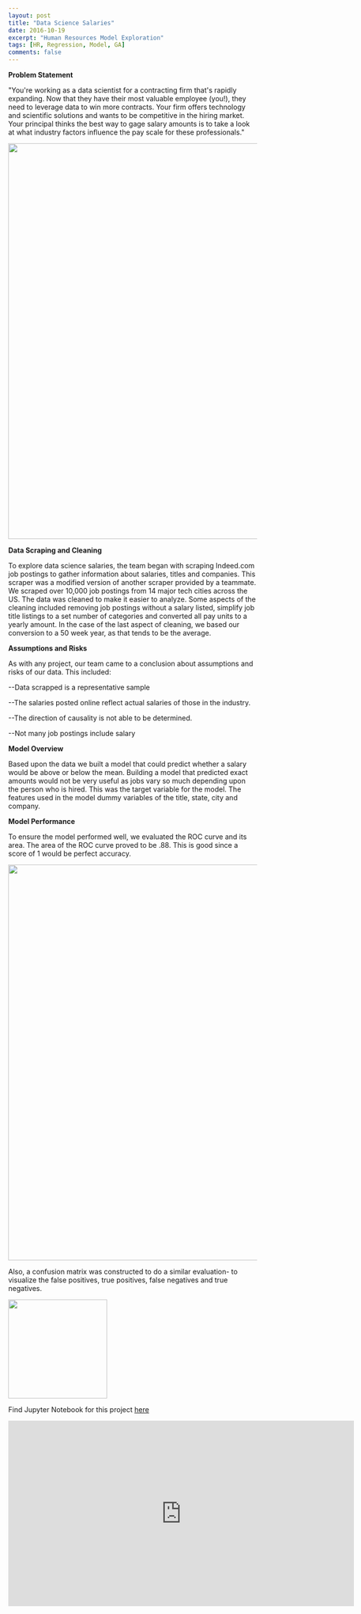 ```yaml
---
layout: post
title: "Data Science Salaries"
date: 2016-10-19
excerpt: "Human Resources Model Exploration"
tags: [HR, Regression, Model, GA]
comments: false
---
```





<b>Problem Statement</b>

"You're working as a data scientist for a contracting firm that's rapidly expanding. Now that they have their most valuable employee (you!), they need to leverage data to win more contracts. Your firm offers technology and scientific solutions and wants to be competitive in the hiring market. Your principal thinks the best way to gage salary amounts is to take a look at what industry factors influence the pay scale for these professionals."

<img src="http://i65.tinypic.com/oh4x3t.png" width="800">

<b>Data Scraping and Cleaning</b>

To explore data science salaries, the team began with scraping Indeed.com job postings to gather information about salaries, titles and companies. This scraper was a modified version of another scraper provided by a teammate. We scraped over 10,000 job postings from 14 major tech cities across the US. The data was cleaned to make it easier to analyze. Some aspects of the cleaning included removing job postings without a salary listed, simplify job title listings to a set number of categories and converted all pay units to a yearly amount. In the case of the last aspect of cleaning, we based our conversion to a 50 week year, as that tends to be the average.  

<b> Assumptions and Risks</b>

As with any project, our team came to a conclusion about assumptions and risks of our data. This included:

--Data scrapped is a representative sample 


--The salaries posted online reflect actual salaries of those in the industry.


--The direction of causality is not able to be determined. 


--Not many job postings include salary


<b> Model Overview</b>

Based upon the data we built a model that could predict whether a salary would be above or below the mean. Building a model that predicted exact amounts would not be very useful as jobs vary so much depending upon the person who is hired. This was the target variable for the model. The features used in the model dummy variables of the title, state, city and company.


<b> Model Performance</b>

To ensure the model performed well, we evaluated the ROC curve and its area. The area of the ROC curve proved to be .88. This is good since a score of 1 would be perfect accuracy. 

<img src="http://i64.tinypic.com/os8xmr.png" width="800">

Also, a confusion matrix was constructed to do a similar evaluation- to visualize the false positives, true positives, false negatives and true negatives. 

<img src="http://i66.tinypic.com/28ssbdh.png" width="200">

Find Jupyter Notebook for this project <a href="https://github.com/samjfalk/GA-DSI/blob/master/Projects/Project_4_SFalk_Submit.ipynb">here</a>

<iframe src="https://docs.google.com/presentation/d/1BUh_Iuz4Smiqirmp6tJTv9oONXHUVoXr-4Q7jxbZvbg/embed?start=false&loop=false&delayms=3000" frameborder="0" width="700" height="375" allowfullscreen="true" mozallowfullscreen="true" webkitallowfullscreen="true"></iframe>